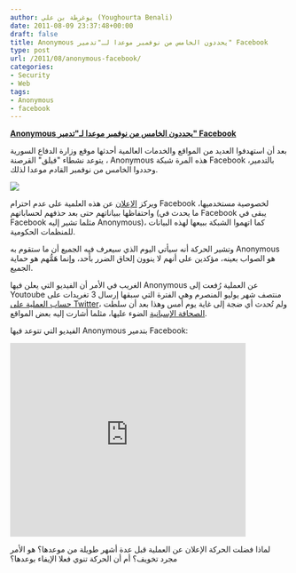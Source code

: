 ```yaml
---
author: يوغرطة بن علي (Youghourta Benali)
date: 2011-08-09 23:37:48+00:00
draft: false
title: Anonymous يحددون الخامس من نوفمبر موعدا لـ"تدمير" Facebook
type: post
url: /2011/08/anonymous-facebook/
categories:
- Security
- Web
tags:
- Anonymous
- facebook
---
```


[**Anonymous يحددون الخامس من نوفمبر موعدا لـ"تدمير" Facebook**](http://www.it-scoop.com/2011/08/anonymous-facebook/)




بعد أن استهدفوا العديد من المواقع والخدمات العالمية أحدثها موقع وزارة الدفاع السورية ، يتوعد نشطاء "فيلق" القرصنة Anonymous هذه المرة شبكة Facebook بالتدمير، وحددوا الخامس من نوفمبر القادم موعدا لذلك.




[![](http://www.it-scoop.com/wp-content/uploads/2011/08/anonymous.jpg)
](http://www.it-scoop.com/wp-content/uploads/2011/08/anonymous.jpg)[
](http://www.it-scoop.com/2011/08/anonymous-facebook/)




ويركز [الإعلان](http://piratepad.net/YCPcpwrl09) عن هذه العلمية على عدم احترام Facebook لخصوصية مستخدميها، واحتفاظها ببياناتهم حتى بعد حذفهم لحساباتهم (ما يحدث في Facebook يبقى في Facebook مثلما تشير إليه Anonymous)، كما اتهموا الشبكة ببيعها لهذه البيانات للمنظمات الحكومية.




وتشير الحركة أنه سيأتي اليوم الذي سيعرف فيه الجميع أن ما ستقوم به Anonymous هو الصواب بعينه، مؤكدين على أنهم لا ينوون إلحاق الضرر بأحد، وإنما هَمُّهم هو حماية الجميع.




الغريب في الأمر أن الفيديو التي يعلن فيها Anonymous عن العملية رُفعت إلى Youtoube منتصف شهر يوليو المنصرم وهي الفترة التي سبقها إرسال 3 تغريدات على [حساب العملية على Twitter](https://twitter.com/#%21/OpFacebook)، ولم تُحدث أي ضجة إلى غاية يوم أمس وهذا بعد أن سلطت [الصحافة الإسبانية](http://www.20minutos.es/noticia/1129645/0/anonymous/ataque/facebook/) الضوء عليها، مثلما أشارت إليه بعض المواقع.




الفيديو التي تتوعد فيها Anonymous بتدمير Facebook:




<!-- more -->


<iframe src="http://www.youtube.com/embed/SWQTS8zqYXU" height="349" frameborder="0" width="425"></iframe>


لماذا فضلت الحركة الإعلان عن العملية قبل عدة أشهر طويلة من موعدها؟ هو الأمر مجرد تخويف؟ أم أن الحركة تنوي فعلا الإيفاء بوعدها؟
